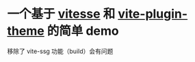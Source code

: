 # 一个基于 [vitesse](https://github.com/antfu/vitesse) 和 [vite-plugin-theme](https://github.com/anncwb/vite-plugin-theme) 的简单 demo

移除了 vite-ssg 功能（build）会有问题
